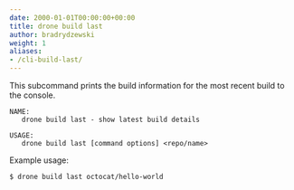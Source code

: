 ```yaml
---
date: 2000-01-01T00:00:00+00:00
title: drone build last
author: bradrydzewski
weight: 1
aliases:
- /cli-build-last/
---
```



This subcommand prints the build information for the most recent build to the console.

```
NAME:
   drone build last - show latest build details

USAGE:
   drone build last [command options] <repo/name>
```

Example usage:

```
$ drone build last octocat/hello-world
```